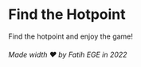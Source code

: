 # Find the Hotpoint
Find the hotpoint and enjoy the game!

###### Made width ❤️ by Fatih EGE in 2022
